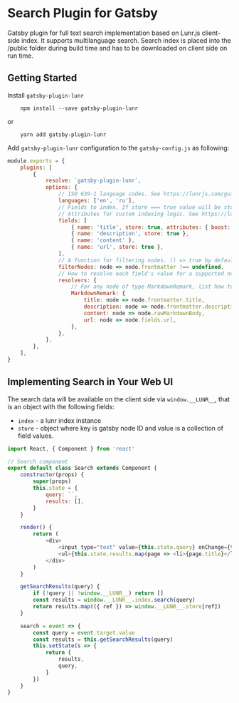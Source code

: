 # Search Plugin for Gatsby

Gatsby plugin for full text search implementation based on Lunr.js client-side index. It supports multilanguage search. Search index is placed into the /public folder during build time and has to be downloaded on client side on run time.

## Getting Started

Install `gatsby-plugin-lunr`

```
    npm install --save gatsby-plugin-lunr
```

or

```
    yarn add gatsby-plugin-lunr
```

Add `gatsby-plugin-lunr` configuration to the `gatsby-config.js` as following:

```javascript
module.exports = {
    plugins: [
        {
            resolve: `gatsby-plugin-lunr`,
            options: {
                // ISO 639-1 language codes. See https://lunrjs.com/guides/language_support.html for details
                languages: ['en', 'ru'],   
                // Fields to index. If store === true value will be stored in index file. 
                // Attributes for custom indexing logic. See https://lunrjs.com/docs/lunr.Builder.html for details
                fields: [
                    { name: 'title', store: true, attributes: { boost: 20 } },
                    { name: 'description', store: true },
                    { name: 'content' },
                    { name: 'url', store: true },
                ],
                // A function for filtering nodes. () => true by default
                filterNodes: node => node.frontmatter !== undefined,
                // How to resolve each field's value for a supported node type
                resolvers: {
                    // For any node of type MarkdownRemark, list how to resolve the fields' values
                    MarkdownRemark: {
                        title: node => node.frontmatter.title,
                        description: node => node.frontmatter.description,
                        content: node => node.rawMarkdownBody,
                        url: node => node.fields.url,
                    },
                },
            },
        },
    ],
}
```

## Implementing Search in Your Web UI

The search data will be available on the client side via ```window.__LUNR__```, that is an object with the following fields: 
- ```index``` - a lunr index instance
- ```store``` - object where key is gatsby node ID and value is a collection of field values.

```javascript
import React, { Component } from 'react'

// Search component
export default class Search extends Component {
    constructor(props) {
        super(props)
        this.state = {
            query: ``,
            results: [],
        }
    }

    render() {
        return (
            <div>
                <input type="text" value={this.state.query} onChange={this.search} />
                <ul>{this.state.results.map(page => <li>{page.title}</li>)}</ul>
            </div>
        )
    }

    getSearchResults(query) {
        if (!query || !window.__LUNR__) return []
        const results = window.__LUNR__.index.search(query)
        return results.map(({ ref }) => window.__LUNR__.store[ref])
    }

    search = event => {
        const query = event.target.value
        const results = this.getSearchResults(query)
        this.setState(s => {
            return {
                results,
                query,
            }
        })
    }
}
```
